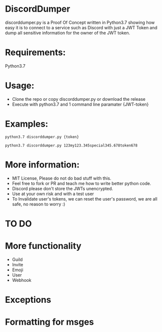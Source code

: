 # DiscordDumper 

discorddumper.py is a Proof Of Concept written in Python3.7 showing how easy it is to connect to a service such as Discord with just a JWT Token and dump all sensitive information for the owner of the JWT token.

# Requirements:
Python3.7

# Usage:

* Clone the repo or copy discorddumper.py or download the release
* Execute with python3.7 and 1 command line paramater {JWT-token}

# Examples:

```
python3.7 discorddumper.py {token}
```
```
python3.7 discorddumper.py 123my123.345special345.678token678
```
# More information:

* MIT License, Please do not do bad stuff with this.
* Feel free to fork or PR and teach me how to write better python code.
* Discord please don't store the JWTs unencrypted.
* Use at your own risk and with a test user
* To Invalidate user's tokens, we can reset the user's password, we are all safe, no reason to worry :)

# TO DO 
# More functionality
* Guild 
* Invite
* Emoji
* User
* Webhook
# Exceptions 
# Formatting for msges
